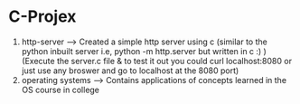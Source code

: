 # C-Projex


1. http-server --> Created a simple http server using c (similar to the python inbuilt server i.e, python -m http.server but written in c :) )
                    (Execute the server.c file & to test it out you could curl localhost:8080 or just use any broswer and go to localhost at the 8080 port)
2. operating systems --> Contains applications of concepts learned in the OS course in college
